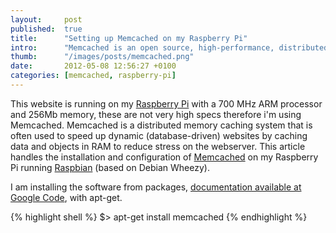 ```yaml
---
layout: 	post
published: 	true
title:  	"Setting up Memcached on my Raspberry Pi"
intro:  	"Memcached is an open source, high-performance, distributed memory object caching system. I intend to use it for speeding up my web applications running on a Raspberry Pi."
thumb:  	"/images/posts/memcached.png"
date:   	2012-05-08 12:56:27 +0100
categories:	[memcached, raspberry-pi]
---
```

This website is running on my [Raspberry Pi][raspberry-pi] with a 700 MHz ARM processor and 256Mb memory, these are not very high specs therefore i'm using Memcached. Memcached is a distributed memory caching system that is often used to speed up dynamic (database-driven) websites by caching data and objects in RAM to reduce stress on the webserver. This article handles the installation and configuration of [Memcached][memcached] on my Raspberry Pi running [Raspbian][raspbian] (based on Debian Wheezy).

I am installing the software from packages, [documentation available at Google Code][memcached-docs], with apt-get.

{% highlight shell %}
$> apt-get install memcached
{% endhighlight %}

[memcached]: http://memcached.org/
[memcached-docs]: http://code.google.com/p/memcached/wiki/NewInstallFromPackage
[raspbian]: http://www.raspbian.org/
[raspberry-pi]: http://www.raspberrypi.org/